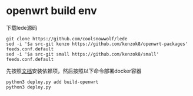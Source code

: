 # openwrt build env

下载lede源码

```
git clone https://github.com/coolsnowwolf/lede
sed -i '$a src-git kenzo https://github.com/kenzok8/openwrt-packages' feeds.conf.default
sed -i '$a src-git small https://github.com/kenzok8/small' feeds.conf.default
```

先按照[文档](../../README.md)安装依赖项，然后按照以下命令部署docker容器

```
python3 deploy.py add build-openwrt
python3 deploy.py
```

